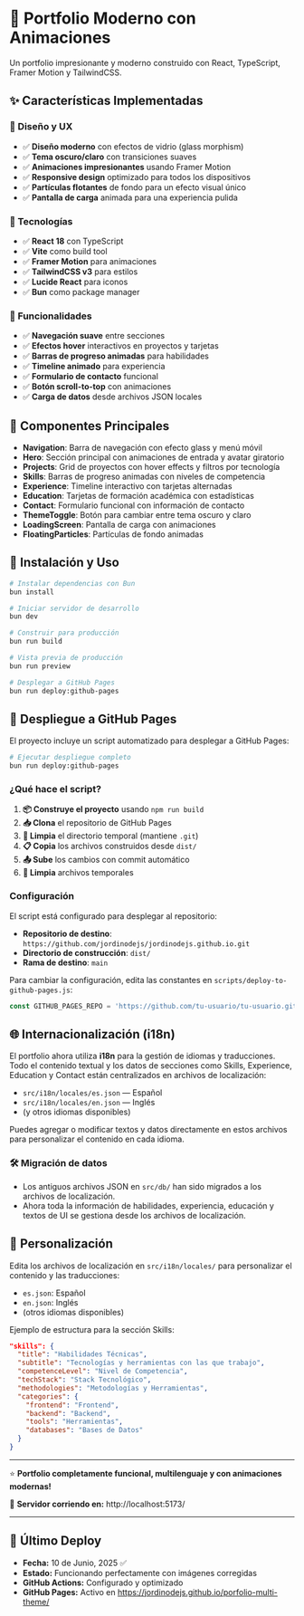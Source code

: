 # 🚀 Portfolio Moderno con Animaciones

Un portfolio impresionante y moderno construido con React, TypeScript, Framer Motion y TailwindCSS.

## ✨ Características Implementadas

### 🎨 Diseño y UX

- ✅ **Diseño moderno** con efectos de vidrio (glass morphism)
- ✅ **Tema oscuro/claro** con transiciones suaves
- ✅ **Animaciones impresionantes** usando Framer Motion
- ✅ **Responsive design** optimizado para todos los dispositivos
- ✅ **Partículas flotantes** de fondo para un efecto visual único
- ✅ **Pantalla de carga** animada para una experiencia pulida

### 🔧 Tecnologías

- ✅ **React 18** con TypeScript
- ✅ **Vite** como build tool
- ✅ **Framer Motion** para animaciones
- ✅ **TailwindCSS v3** para estilos
- ✅ **Lucide React** para iconos
- ✅ **Bun** como package manager

### 🚀 Funcionalidades

- ✅ **Navegación suave** entre secciones
- ✅ **Efectos hover** interactivos en proyectos y tarjetas
- ✅ **Barras de progreso animadas** para habilidades
- ✅ **Timeline animado** para experiencia
- ✅ **Formulario de contacto** funcional
- ✅ **Botón scroll-to-top** con animaciones
- ✅ **Carga de datos** desde archivos JSON locales

## 📁 Componentes Principales

- **Navigation**: Barra de navegación con efecto glass y menú móvil
- **Hero**: Sección principal con animaciones de entrada y avatar giratorio
- **Projects**: Grid de proyectos con hover effects y filtros por tecnología
- **Skills**: Barras de progreso animadas con niveles de competencia
- **Experience**: Timeline interactivo con tarjetas alternadas
- **Education**: Tarjetas de formación académica con estadísticas
- **Contact**: Formulario funcional con información de contacto
- **ThemeToggle**: Botón para cambiar entre tema oscuro y claro
- **LoadingScreen**: Pantalla de carga con animaciones
- **FloatingParticles**: Partículas de fondo animadas

## 🚀 Instalación y Uso

```bash
# Instalar dependencias con Bun
bun install

# Iniciar servidor de desarrollo
bun dev

# Construir para producción
bun run build

# Vista previa de producción
bun run preview

# Desplegar a GitHub Pages
bun run deploy:github-pages
```

## 🚀 Despliegue a GitHub Pages

El proyecto incluye un script automatizado para desplegar a GitHub Pages:

```bash
# Ejecutar despliegue completo
bun run deploy:github-pages
```

### ¿Qué hace el script?

1. **📦 Construye el proyecto** usando `npm run build`
2. **📥 Clona** el repositorio de GitHub Pages
3. **🧹 Limpia** el directorio temporal (mantiene `.git`)
4. **📋 Copia** los archivos construidos desde `dist/`
5. **📤 Sube** los cambios con commit automático
6. **🧽 Limpia** archivos temporales

### Configuración

El script está configurado para desplegar al repositorio:
- **Repositorio de destino**: `https://github.com/jordinodejs/jordinodejs.github.io.git`
- **Directorio de construcción**: `dist/`
- **Rama de destino**: `main`

Para cambiar la configuración, edita las constantes en `scripts/deploy-to-github-pages.js`:

```javascript
const GITHUB_PAGES_REPO = 'https://github.com/tu-usuario/tu-usuario.github.io.git';
```

## 🌐 Internacionalización (i18n)

El portfolio ahora utiliza **i18n** para la gestión de idiomas y traducciones. Todo el contenido textual y los datos de secciones como Skills, Experience, Education y Contact están centralizados en archivos de localización:

- `src/i18n/locales/es.json` — Español
- `src/i18n/locales/en.json` — Inglés
- (y otros idiomas disponibles)

Puedes agregar o modificar textos y datos directamente en estos archivos para personalizar el contenido en cada idioma.

### 🛠️ Migración de datos

- Los antiguos archivos JSON en `src/db/` han sido migrados a los archivos de localización.
- Ahora toda la información de habilidades, experiencia, educación y textos de UI se gestiona desde los archivos de localización.

## 📝 Personalización

Edita los archivos de localización en `src/i18n/locales/` para personalizar el contenido y las traducciones:

- `es.json`: Español
- `en.json`: Inglés
- (otros idiomas disponibles)

Ejemplo de estructura para la sección Skills:

```json
"skills": {
  "title": "Habilidades Técnicas",
  "subtitle": "Tecnologías y herramientas con las que trabajo",
  "competenceLevel": "Nivel de Competencia",
  "techStack": "Stack Tecnológico",
  "methodologies": "Metodologías y Herramientas",
  "categories": {
    "frontend": "Frontend",
    "backend": "Backend",
    "tools": "Herramientas",
    "databases": "Bases de Datos"
  }
}
```

---

⭐ **Portfolio completamente funcional, multilenguaje y con animaciones modernas!**

🚀 **Servidor corriendo en:** http://localhost:5173/

---

## 🔄 Último Deploy
- **Fecha:** 10 de Junio, 2025 ✅
- **Estado:** Funcionando perfectamente con imágenes corregidas
- **GitHub Actions:** Configurado y optimizado
- **GitHub Pages:** Activo en https://jordinodejs.github.io/porfolio-multi-theme/
